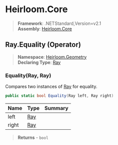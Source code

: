 # Heirloom.Core

> **Framework**: .NETStandard,Version=v2.1  
> **Assembly**: [Heirloom.Core][0]

## Ray.Equality (Operator)

> **Namespace**: [Heirloom.Geometry][0]  
> **Declaring Type**: [Ray][1]

### Equality(Ray, Ray)

Compares two instances of [Ray][1] for equality.

```cs
public static bool Equality(Ray left, Ray right)
```

| Name  | Type     | Summary |
|-------|----------|---------|
| left  | [Ray][1] |         |
| right | [Ray][1] |         |

> **Returns** - `bool`

[0]: ../../../Heirloom.Core.md
[1]: ../Ray.md
